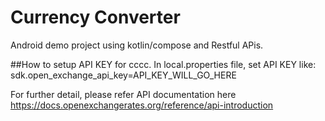 # Currency Converter
 Android demo project using kotlin/compose and Restful APis.

##How to setup API KEY for cccc.
In local.properties file, set API KEY like:
sdk.open_exchange_api_key=API_KEY_WILL_GO_HERE

For further detail, please refer API documentation here
https://docs.openexchangerates.org/reference/api-introduction
